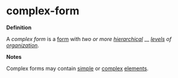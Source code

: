 # complex-form

**Definition**

A _complex form_ is a [form](https://github.com/gcassel/Modular-Organization-Terminology/blob/master/terms/form.md) with _two or more_ [_hierarchical_](https://github.com/gcassel/Modular-Organization-Terminology/blob/master/terms/hierarchy.md) __ [_levels_](https://github.com/gcassel/Modular-Organization-Terminology/blob/master/terms/level.md) _of_ [_organization_](https://github.com/gcassel/Modular-Organization-Terminology/blob/master/terms/organize.md).

**Notes**

Complex forms may contain [simple](https://github.com/gcassel/Modular-Organization-Terminology/blob/master/terms/simple.md) or [complex](https://github.com/gcassel/Modular-Organization-Terminology/blob/master/terms/complex.md) [elements](https://github.com/gcassel/Modular-Organization-Terminology/blob/master/terms/element.md).
